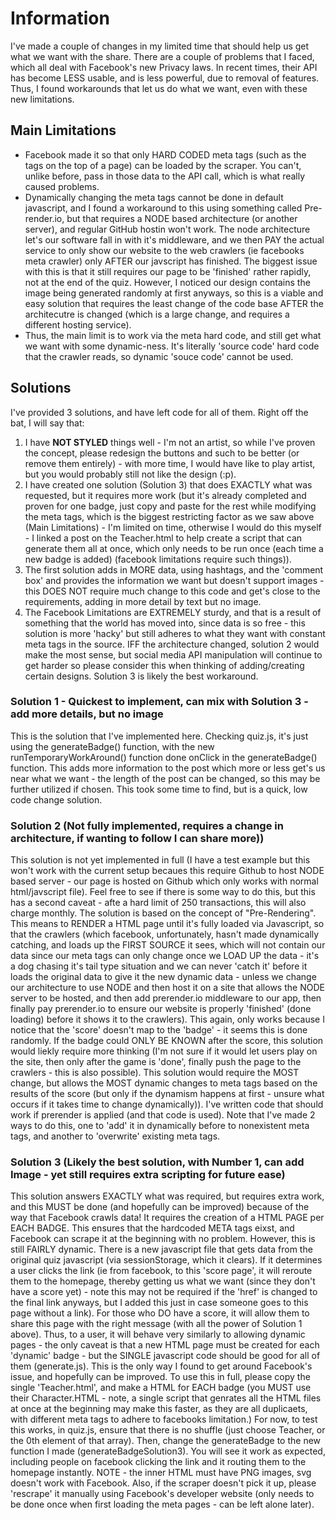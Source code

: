 # Information
I've made a couple of changes in my limited time that should help us get what we want with the share.
There are a couple of problems that I faced, which all deal with Facebook's new Privacy laws.
In recent times, their API has become LESS usable, and is less powerful, due to removal of features.
Thus, I found workarounds that let us do what we want, even with these new limitations. 

## Main Limitations
- Facebook made it so that only HARD CODED meta tags (such as the <meta> tags on the top of a page) can be 
loaded by the scraper. You can't, unlike before, pass in those data to the API call, which is what really
caused problems.
- Dynamically changing the meta tags cannot be done in default javascript, and I found a workaround to this
using something called Pre-render.io, but that requires a NODE based architecture (or another server), and 
regular GitHub hostin won't work. The node architecture let's our software fall in with it's middleware, and we then
PAY the actual service to only show our website to the web crawlers (ie facebooks meta crawler) only AFTER
our javscript has finished. The biggest issue with this is that it still requires our page to be 'finished' 
rather rapidly, not at the end of the quiz. However, I noticed our design contains the image being generated 
randomly at first anyways, so this is a viable and easy solution that requires the least change of the code base AFTER
the architecutre is changed (which is a large change, and requires a different hosting service).
- Thus, the main limit is to work via the meta hard code, and still get what we want with some dynamic-ness. It's 
literally 'source code' hard code that the crawler reads, so dynamic 'souce code' cannot be used.

## Solutions
I've provided 3 solutions, and have left code for all of them. Right off the bat, I will say that:
1. I have <b>NOT STYLED</b> things well - I'm not an artist, so while I've proven the concept, please
redesign the buttons and such to be better (or remove them entirely) - with more time, I would have like to
play artist, but you would probably still not like the design (:p).
2. I have created one solution (Solution 3) that does EXACTLY what was requested, but it requires more work (but it's 
already completed and proven for one badge, just copy and paste for the rest while modifying the 
meta tags, which is the biggest restricting factor as we saw above (Main Limitations) - I'm limited on time, otherwise
I would do this myself - I linked a post on the Teacher.html to help create a script that can generate them all at once, which only
needs to be run once (each time a new badge is added) (facebook limitations require such things)).
3. The first solution adds in MORE data, using hashtags, and the 'comment box' and provides the information we want
but doesn't support images - this DOES NOT require much change to this code and get's close to the requirements, adding in
more detail by text but no image.
4. The Facebook Limitations are EXTREMELY sturdy, and that is a result of something that the world has moved into, since
data is so free - this solution is more 'hacky' but still adheres to what they want with constant meta tags in the source.
IFF the architecture changed, solution 2 would make the most sense, but social media API manipulation will continue to get harder
so please consider this when thinking of adding/creating certain designs. Solution 3 is likely the best workaround.

### Solution 1 - Quickest to implement, can mix with Solution 3 - add more details, but no image
This is the solution that I've implemented here. Checking quiz.js, it's just using the generateBadge() function, with the 
new runTemporaryWorkAround() function done onClick in the generateBadge() function. This adds more information to the post 
which more or less get's us near what we want - the length of the post can be changed, so this may be further utilized if 
chosen. This took some time to find, but is a quick, low code change solution.

### Solution 2 (Not fully implemented, requires a change in architecture, if wanting to follow I can share more))
This solution is not yet implemented in full (I have a test example but this won't work with the current setup becaues this 
require Github to host NODE based server - our page is hosted on Github which only works with normal html/javscript file).
Feel free to see if there is some way to do this, but this has a second caveat - afte a hard limit of 250 transactions, this
will also charge monthly.
The solution is based on the concept of "Pre-Rendering". This means to RENDER a HTML page until it's fully loaded via Javascript,
so that the crawlers (which facebook, unfortunately, hasn't made dynamically catching, and loads up the FIRST SOURCE it sees, which
will not contain our data since our meta tags can only change once we LOAD UP the data - it's a dog chasing it's tail type situation and
we can never 'catch it' before it loads the original data to give it the new dynamic data - unless we change our architecture to use
NODE and then host it on a site that allows the NODE server to be hosted, and then add prerender.io middleware to our app, then finally
pay prerender.io to ensure our website is properly 'finished' (done loading) before it shows it to the crawlers).
This again, only works because I notice that the 'score' doesn't map to the 'badge' - it seems this is done randomly. If the badge
could ONLY BE KNOWN after the score, this solution would liekly require more thinking (I'm not sure if it would let users play
on the site, then only after the game is 'done', finally push the page to the crawlers - this is also possible).
This solution would require the MOST change, but allows the MOST dynamic changes to meta tags based on the results of the score (but 
only if the dynamism happens at first - unsure what occurs if it takes time to change dynamically)).
I've written code that should work if prerender is applied (and that code is used). Note that I've made 2 ways to do this, one
to 'add' it in dynamically before to nonexistent meta tags, and another to 'overwrite' existing meta tags. 

### Solution 3 (Likely the best solution, with Number 1, can add Image - yet still requires extra scripting for future ease)
This solution answers EXACTLY what was required, but requires extra work, and this MUST be done (and hopefully can be improved) because
of the way that Facebook crawls data! It requires the creation of a HTML PAGE per EACH BADGE. This ensures that the hardcoded META tags
eixst, and Facebook can scrape it at the beginning with no problem. However, this is still FAIRLY dynamic. There is a new javascript file
that gets data from the original quiz javascript (via sessionStorage, which it clears). If it determines a user clicks the link (ie from
facebook, to this 'score page', it will reroute them to the homepage, thereby getting us what we want (since they don't have a score
yet) - note this may not be required if the 'href' is changed to the final link anyways, but I added this just in case someone goes to this page without a link). For those who DO have a score, it will allow them to share this page with the right message (with all the power of Solution 1
above). Thus, to a user, it will behave very similarly to allowing dynamic pages - the only caveat is that a new HTML page must be 
created for each 'dynamic' badge - but the SINGLE javascript code should be good for all of them (generate.js). This is the only way
I found to get around Facebook's issue, and hopefully can be improved. To use this in full, please copy the single 'Teacher.html', and 
make a HTML for EACH badge (you MUST use their Character.HTML - note, a single script that genrates all the HTML files at once at the 
beginning may make this faster, as they are all duplicaets, with different meta tags to adhere to facebooks limitation.)
For now, to test this works, in quiz.js, ensure that there is no shuffle (just choose Teacher, or the 0th element of that array).
Then, change the generateBadge to the new function I made (generateBadgeSolution3). You will see it work as expected, including
people on facebook clicking the link and it routing them to the homepage instantly.
NOTE - the inner HTML must have PNG images, svg doesn't work with Facebook. Also, if the scraper doesn't pick it up, please 'rescrape'
it manually using Facebook's developer website (only needs to be done once when first loading the meta pages - can be left alone later).
